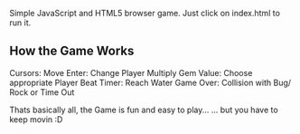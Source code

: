 Simple JavaScript and HTML5 browser game.
Just click on index.html to run it.


How the Game Works
------------------
Cursors: Move
Enter: Change Player
Multiply Gem Value: Choose appropriate Player
Beat Timer: Reach Water
Game Over: Collision with Bug/ Rock or Time Out

Thats basically all, the Game is fun and easy to play...
... but you have to keep movin :D
